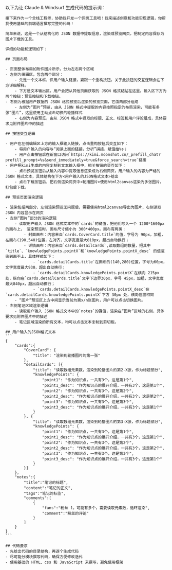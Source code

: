以下为让 Claude & Windsurf 生成代码的提示词：
````
接下来作为一个全栈工程师，协助我开发一个网页工具吧！我来描述创意和功能实现逻辑，你帮我使用基础的前端语言撰写完整的代码！

简单来说，这是一个从结构化的 JSON 数据中提取信息，渲染成预览网页，把制定内容保存为图片下载的工具。

详细的功能和逻辑如下：

## 页面布局

- 页面整体布局如附件图片所示，分为左右两个区域
- 左侧为编辑区，包含两个部分：
	- 先是一个文本框，供用户输入链接，紧跟一个重构按钮，关于此按钮的交互逻辑会在下方详细解释。
	- 下方是文本输出区，用户会把从其他页面获取的 JSON 格式粘贴在这里。输入区下方为两个按钮：预览按钮和下载按钮。
- 右侧为根据用户数据的 JSON 格式预览后渲染的预览页面，它由两部分组成
	- 左侧为“图片”预览，由从 JSON 格式中提取的内容按照指定的布局渲染，可能有多张“图片”，这里使用主动点击切换的轮播样式
	- 右侧为内容预览，由从 JSON 格式中提取的标题、正文、标签和用户评论组成，具体要求见附件图片中的描述

## 按钮交互逻辑

- 用户在左侧编辑区上方的输入框输入链接，点击重构按钮后交互如下：
	- 将用户输入的内容与“阅读上面的链接，分析”拼接，赋值给%s；
	- 用户点击按钮后在新窗口访问`https://kimi.moonshot.cn/_prefill_chat?prefill_prompt=%s&send_immediately=true&force_search=true`链接
- 用户把kimi生成的内容复制到文本输入框中，相关按钮的交互如下：
	- 点击预览按钮后从输入内容中提取信息渲染成为右侧网页，用户输入的内容为严格的 JSON 格式文本，具体结构在下方<用户输入的JSON格式文本>给出
	- 点击下载按钮后，把右侧渲染网页中<轮播图片>使用html2canvas渲染为多张图片，打包后下载。

## 预览页面渲染逻辑

- 渲染包括两部分，左侧渲染预览无问题后，需要使用html2canvas导出为图片，右侧读取 JSON 内容显示在网页
- 左侧“图片”部分的渲染逻辑
	- 读取用户输入 JSON 格式文本中的`cards`的键值，把他们写入一个 1200*1600px 的画布上， 渲染预览时，画布尺寸缩小为 300*400px。画布有两类：
		- 封面画布：内容来自`cards.CoverCard.title`的值，字号为 90px，加粗，在画布(190,540)位置，左对齐，文字宽度最大810px，超出自动换行；
		- 详情画布：内容来自`cards.detailCards`,读取数组的数量，把其中`title`、`knowledgePoints.pointX`和`knowledgePoints.pointX_desc` 的值渲染到画不上，具体样式如下：
			- `cards.detailCards.title`在画布的(140,280)位置，字号为60px，文字宽度最大930，超出自动换行；
			- `cards.detailCards.knowledgePoints.pointX`在横向 215px 处，纵向在`cards.detailCards.title`文字下边界30px，字号 45px，加粗，文字宽度最大840px，超出自动换行；
			- `cards.detailCards.knowledgePoints.pointX_desc`在`cards.detailCards.knowledgePoints.pointX`下方 30px 处，横向位置相同
	- “图片”预览区上方中间显示当前为第x/n张图片，用户可以点击切换图片。
- 右侧笔记区域渲染逻辑
	- 读取用户输入 JSON 格式文本中的`notes`的键值，渲染在“图片”区域的右侧，具体要求见附件图片中的描述
	- 笔记区域渲染的所有文本，均可以点击文本复制到剪切板。

## 用户输入的JSON格式文本
```
{
    "cards":{
        "CoverCard": {
            "title": "渲染到轮播图片的第一张"
        },
        "detailCards": [{
            "title": "读取数组元素数，渲染到轮播图片的第2-X张，作为标题部分",
            "knowledgePoints": {
                "point1": "作为知识点，一共有3个，这是第1个",
                "point1_desc": "作为知识点的展开介绍，一共有3个，这是第1个",
                "point2": "作为知识点，一共有3个，这是第2个",
                "point2_desc": "作为知识点的展开介绍，一共有3个，这是第2个",
                "point3": "作为知识点，一共有3个，这是第3个",
                "point3_desc": "作为知识点的展开介绍，一共有3个，这是第1个"
            }
        }, {
            "title": "读取数组元素数，渲染到轮播图片的第3-X张，作为标题部分",
            "knowledgePoints": {
                "point1": "作为知识点，一共有3个，这是第1个",
                "point1_desc": "作为知识点的展开介绍，一共有3个，这是第1个",
                "point2": "作为知识点，一共有3个，这是第2个",
                "point2_desc": "作为知识点的展开介绍，一共有3个，这是第2个",
                "point3": "作为知识点，一共有3个，这是第3个",
                "point3_desc": "作为知识点的展开介绍，一共有3个，这是第1个"
            }
        }]
    },
    "notes":{
        "title":"笔记的标题",
        "content":"笔记的正文",
        "tags":"笔记的标签",
        "comments":[
            {
                "fans":"粉丝 1，可能有多个，需要读取元素数，循环渲染",
                "comment":"粉丝的评论"
            }
        ]
    }
}
```

## 代码要求
- 先给出代码的目录结构，再逐个生成代码
- 尽可能分模块撰写代码，确保方便修改迭代
- 使用基础的 HTML、css 和 JavaScript 来撰写，避免使用框架

````
